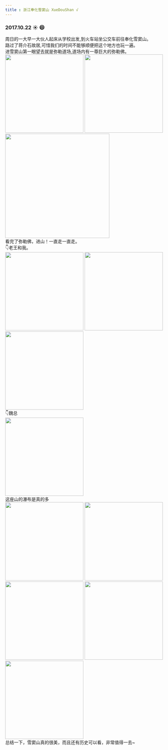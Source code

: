 ```yaml
---
title : 浙江奉化雪窦山 XueDouShan √
---
```


<common-ImageWall value="journey/zjxds/" :number="28"/>

### 2017.10.22 ☀️ 😄
周日的一大早一大伙人起床从学校出发,到火车站坐公交车前往奉化雪窦山。 <br>
路过了蒋介石故居,可惜我们的时间不能够顺便把这个地方也玩一遍。 <br>
进雪窦山第一眼望去就是弥勒道场,道场内有一尊巨大的弥勒佛。<br>
<img src="http://cdn.chenyingshuang.cn/journey/zjxds/22.jpg?imageMogr2/auto-orient" height="250"/>
<img src="http://cdn.chenyingshuang.cn/journey/zjxds/21.jpg?imageMogr2/auto-orient" height="250"/>
<img src="http://cdn.chenyingshuang.cn/journey/zjxds/23.jpg?imageMogr2/auto-orient" width="333"/><br>
看完了弥勒佛，进山！一直走一直走。<br>
👇老王和我。<br>
<img src="http://cdn.chenyingshuang.cn/journey/zjxds/16.jpg?imageMogr2/auto-orient" height="250"/>
<img src="http://cdn.chenyingshuang.cn/journey/zjxds/26.jpg?imageMogr2/auto-orient" height="250"/>
<img src="http://cdn.chenyingshuang.cn/journey/zjxds/18.jpg?imageMogr2/auto-orient" height="250"/><br>
👇魏总<br>
<img src="http://cdn.chenyingshuang.cn/journey/zjxds/5.jpg?imageMogr2/auto-orient" height="250"/><br>
这座山的瀑布是真的多<br>
<img src="http://cdn.chenyingshuang.cn/journey/zjxds/3.jpg?imageMogr2/auto-orient" height="250"/>
<img src="http://cdn.chenyingshuang.cn/journey/zjxds/4.jpg?imageMogr2/auto-orient" height="250"/>
<img src="http://cdn.chenyingshuang.cn/journey/zjxds/11.jpg?imageMogr2/auto-orient" height="250"/>
<img src="http://cdn.chenyingshuang.cn/journey/zjxds/17.jpg?imageMogr2/auto-orient" height="250"/>
<img src="http://cdn.chenyingshuang.cn/journey/zjxds/27.jpg?imageMogr2/auto-orient" height="250"/><br>
总结一下，雪窦山真的很美，而且还有历史可以看，非常值得一去~
